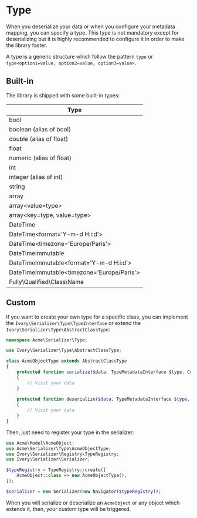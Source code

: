 # Type

When you deserialize your data or when you configure your metadata mapping, you can specify a type. This type is not 
mandatory except for deserializing but it is highly recommended to configure it in order to make the library faster.

A type is a generic structure which follow the pattern `type` or `type<option1=value, option2=value, option3=value>`.

## Built-in

The library is shipped with some built-in types:

 | Type                                       |
 |--------------------------------------------|
 | bool                                       |
 | boolean (alias of bool)                    |
 | double (alias of float)                    |
 | float                                      |
 | numeric (alias of float)                   |
 | int                                        |
 | integer (alias of int)                     |
 | string                                     |
 | array                                      |
 | array<value=type>                          |
 | array<key=type, value=type>                |
 | DateTime                                   |
 | DateTime<format='Y-m-d H:i:d'>             |
 | DateTime<timezone='Europe/Paris'>          |
 | DateTimeImmutable                          |
 | DateTimeImmutable<format='Y-m-d H:i:d'>    |
 | DateTimeImmutable<timezone='Europe/Paris'> |
 | Fully\Qualified\Class\Name                 |

## Custom

If you want to create your own type for a specific class, you can implement the `Ivory\Serializer\Type\TypeInterface`
or extend the `Ivory\Serializer\Type\AbstractClassType`:

``` php
namespace Acme\Serializer\Type;

use Ivory\Serializer\Type\AbstractClassType;

class AcmeObjectType extends AbstractClassType
{
    protected function serialize($data, TypeMetadataInterface $type, ContextInterface $context)
    {
        // Visit your data
    }
    
    protected function deserialize($data, TypeMetadataInterface $type, ContextInterface $context)
    {
        // Visit your data
    }
}
```

Then, just need to register your type in the serializer:

``` php
use Acme\Model\AcmeObject;
use Acme\Serializer\Type\AcmeObjectType;
use Ivory\Serializer\Registry\TypeRegistry;
use Ivory\Serializer\Serializer;

$typeRegistry = TypeRegistry::create([
    AcmeObject::class => new AcmeObjectType(), 
]);

$serializer = new Serializer(new Navigator($typeRegistry));
```

When you will serialize or deserialize an `AcmeObject` or any object which extends it, then, your custom type will be 
triggered. 
